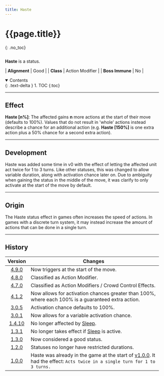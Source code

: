 ```yaml
---
title: Haste
---
```


# {{page.title}}
{: .no_toc}

<div class="row">
<div class="column content" markdown="1">

**Haste** is a status.

| **Alignment** | Good |
| **Class** | Action Modifier |
| **Boss Immune** | No |

</div>
<div class="column toc" markdown="1">
<details open markdown="block">
<summary>
Contents
</summary>
{: .text-delta }
1. TOC
{:toc}
</details>
</div>
</div> 

---

## Effect

**Haste \[n%\]**: The affected gains **n** more actions at the start of their move (defaults to 100%). Values that do not result in 'whole' actions instead describe a chance for an additional action (e.g. **Haste [150%]** is one extra action plus a 50% chance for a second extra action).

---

## Development

Haste was added some time in v0 with the effect of letting the affected unit act twice for 1 to 3 turns. Like other statuses, this was changed to allow variable duration, along with activation chance later on. Due to ambiguity when gaining the status in the middle of the move, it was clarify to only activate at the start of the move by default.

---

## Origin

The Haste status effect in games often increases the speed of actions. In games with a discrete turn system, it may instead increase the amount of actions that can be done in a single turn.

---

## History

| Version | Changes |
| :---: | --- |
| [4.9.0](v4#v4.9.0) | Now triggers at the start of the move. |
| [4.8.0](v4#v4.8.0) | Classified as Action Modifier. |
| [4.7.0](v4#v4.7.0) | Classified as Action Modifiers / Crowd Control Effects. |
| [4.1.2](v4#v4.1.2) | Now allows for activation chances greater than 100%, where each 100% is a guaranteed extra action. |
| [3.0.5](v3#v3.0.5) | Activation chance defaults to 100%. |
| [3.0.1](v3#v3.0.1) | Now allows for a variable activation chance. |
| [1.4.10](v1#v1.4.10) | No longer affected by [Sleep](sleep). |
| [1.3.1](v1#v1.3.1) | No longer takes effect if [Sleep](sleep) is active. |
| [1.3.0](v1#v1.3.0) | Now considered a good status. |
| [1.2.0](v1#v1.2.0) | Statuses no longer have restricted durations. |
| [1.0.0](v1#v1.0.0) | Haste was already in the game at the start of [v1.0.0](v1#v1.0.0). It had the effect: `Acts twice in a single turn for 1 to 3 turns.` |
